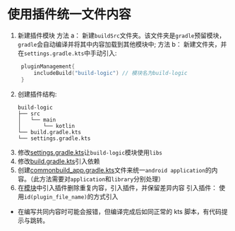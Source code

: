 # 使用插件统一文件内容

1. 新建插件模块
   方法 a： 新建`buildSrc`文件夹。该文件夹是`gradle`预留模块，`gradle`会自动编译并将其中内容加载到其他模块中;
   方法 b： 新建文件夹，并在`settings.gradle.kts`中手动引入:
   ```kts
    pluginManagement{
        includeBuild("build-logic") // 模块名为build-logic
    }
   ```
2. 创建插件结构:
   ```
   build-logic
   ├── src
   │   └── main
   │       └── kotlin
   └── build.gradle.kts
   └── settings.gradle.kts
   ```
3. 修改[settings.gradle.kts](./build-logic/settings.gradle.kts)让`build-logic`模块使用`libs`
4. 修改[build.gradle.kts](./build-logic/build.gradle.kts)引入依赖
5. 创建[commonbuild_app.gradle.kts](./build-logic/src/main/kotlin/munch1182.commonbuild_app.gradle.kts)文件来统一`android application`的内容。（此方法需要对`application`和`library`分别处理）
6. 在[模块](./app/build.gradle.kts)中引入插件删除重复内容，引入插件，并保留差异内容
   引入插件： 使用`id(plugin_file_name)`的方式引入

- 在编写共同内容时可能会报错，但编译完成后如同正常的 kts 脚本，有代码提示与跳转。
